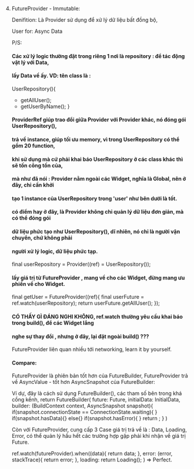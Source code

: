4.  FutureProvider - Immutable:

    Denifition:
    Là Provider sử dụng để xử lý dữ liệu bất đồng bộ,

    User for:
    Async Data

    P/S:

    #### Các xử lý logic thường đặt trong riêng 1 nơi là repository : để tác động vật lý với Data,

    #### lấy Data về ấy. VD: tên class là :

    UserRepository(){

    - getAllUser();
    - getUserByName();
      }

    #### ProviderRef giúp trao đổi giữa Provider với Provider khác, nó đóng gói UserRepository(),

    #### trả về instance, giúp tối ưu memory, vì trong UserRepository có thể gồm 20 function,

    #### khi sử dụng mà cứ phải khai báo UserRepository ở các class khác thì sẽ tốn công tốn của,

    #### mà như đã nói : Provider nằm ngoài các Widget, nghĩa là Global, nên ở đây, chỉ cần khởi

    #### tạo 1 instance của UserRepository trong 'user' như bên dưới là tốt.

    #### có điểm hay ở đây, là Provider không chỉ quản lý dữ liệu đơn giản, mà có thể đóng gói

    #### dữ liệu phức tạo như UserRepository(), dĩ nhiên, nó chỉ là người vận chuyển, chứ không phải

    #### người xử lý logic, dữ liệu phức tạp.

    final userRepository = Provider((ref) = UserRepository());

    #### lấy giá trị từ FutureProvider , mang về cho các Widget, đừng mang ưu phiền về cho Widget.

    final getUser = FutureProvider((ref){
    final userFuture = ref.watch(userRepository);
    return userFuture.getAllUser();
    });

    #### CÓ THẤY GÌ ĐÁNG NGHI KHÔNG, ref.watch thường yêu cầu khai báo trong build(), để các Widget lắng

    #### nghe sự thay đổi , nhưng ở đây, lại đặt ngoài build() ???

    FutureProvider liên quan nhiều tới networking, learn it by yourself.

    #### Compare:

    FutureProvider là phiên bản tốt hơn của FutureBuilder,
    FutureProvider trả về AsyncValue - tốt hơn AsyncSnapshot của FutureBuilder:

    Ví dự, đây là cách sử dụng FutureBuilder(), các tham số bên trong khá cồng kềnh,
    return FutureBuilder(
    future: Future,
    initialData: InitialData,
    builder: (BuildContext context, AsyncSnapshot snapshot){
    if(snapshot.connectionState == ConnectionState.waiting){
    }
    if(snapshot.hasData){}
    else{}
    if(snapshot.hasError){
    }
    return ;
    }
    )

    Còn với FutureProvider, cung cấp 3 Case giá trị trả về là : Data, Loading, Error, có thể quản lý
    hầu hết các trường hợp gặp phải khi nhận về giá trị Future.

    ref.watch(futureProvider).when((data){
    return data;
    },
    error: (error, stackTrace){
    return error;
    },
    loading: return Loading();
    )
    => Perfect.
